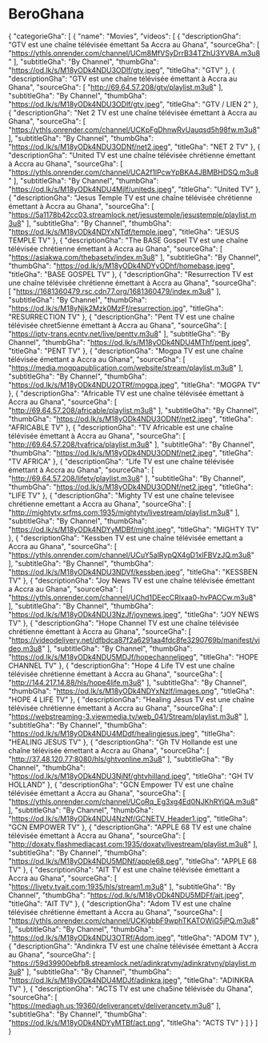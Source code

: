 # BeroGhana
{
"categorieGha": [
{
"name": "Movies",
"videos": [
{
"descriptionGha": "GTV est une chaîne télévisée émettant 5a Accra au Ghana",
"sourceGha": [
"https://ythls.onrender.com/channel/UCm8MfVSyDrrB34TZhU3YVBA.m3u8"
],
"subtitleGha": "By Channel",
"thumbGha": "https://od.lk/s/M18yODk4NDU3ODlf/gtv.jpeg",
"titleGha": "GTV"
},
{
"descriptionGha": "GTV est une chaîne télévisée émettant à Accra au Ghana",
"sourceGha": [
"http://69.64.57.208/gtv/playlist.m3u8"
],
"subtitleGha": "By Channel",
"thumbGha": "https://od.lk/s/M18yODk4NDU3ODlf/gtv.jpeg",
"titleGha": "GTV / LIEN 2"
},
{
"descriptionGha": "Net 2 TV est une chaîne télévisée émettant à Accra au Ghana",
"sourceGha": [
"https://ythls.onrender.com/channel/UCKpFgDhnwRvUauqsd5h98fw.m3u8"
],
"subtitleGha": "By Channel",
"thumbGha": "https://od.lk/s/M18yODk4NDU3ODNf/net2.jpeg",
"titleGha": "NET 2 TV"
},
{
"descriptionGha": "United TV est une chaîne télévisée chrétienne émettant à Accra au Ghana",
"sourceGha": [
"https://ythls.onrender.com/channel/UCA2f1lPcwYpBKA4JBMBHDSQ.m3u8"
],
"subtitleGha": "By Channel",
"thumbGha": "https://od.lk/s/M18yODk4NDU4Mjlf/uniteds.jpeg",
"titleGha": "United TV"
},
{
"descriptionGha": "Jesus Temple TV est une chaîne télévisée chrétienne émettant à Accra au Ghana",
"sourceGha": [
"https://5a1178b42cc03.streamlock.net/jesustemple/jesustemple/playlist.m3u8"
],
"subtitleGha": "By Channel",
"thumbGha": "https://od.lk/s/M18yODk4NDYxNTdf/temple.jpeg",
"titleGha": "JESUS TEMPLE TV"
},
{
"descriptionGha": "The BASE Gospel TV est une chaîne télévisée chrétienne émettant à Accra au Ghana",
"sourceGha": [
"https://asiakwa.com/thebasetv/index.m3u8"
],
"subtitleGha": "By Channel",
"thumbGha": "https://od.lk/s/M18yODk4NDYyODhf/homebase.jpeg",
"titleGha": "BASE GOSPEL TV"
},
{
"descriptionGha": "Resurrection TV est une chaîne télévisée chrétienne émettant à Accra au Ghana",
"sourceGha": [
"https://1681360479.rsc.cdn77.org/1681360479/index.m3u8"
],
"subtitleGha": "By Channel",
"thumbGha": "https://od.lk/s/M18yNjk2Mzk0MzFf/resurrection.jpg",
"titleGha": "RESURRECTION TV"
},
{
"descriptionGha": "Pent TV est une chaîne télévisée chret5ienne émettant à Accra au Ghana",
"sourceGha": [
"https://iptv-trans.ecntv.net/live/penttv.m3u8"
],
"subtitleGha": "By Channel",
"thumbGha": "https://od.lk/s/M18yODk4NDU4MThf/pent.jpeg",
"titleGha": "PENT TV"
},
{
"descriptionGha": "Mogpa TV est une chaîne télévisée émettant a Accra au Ghana",
"sourceGha": [
"https://media.mogpapublication.com/website/stream/playlist.m3u8"
],
"subtitleGha": "By Channel",
"thumbGha": "https://od.lk/s/M18yODk4NDU2OTRf/mogpa.jpeg",
"titleGha": "MOGPA TV"
},
{
"descriptionGha": "Africable TV est une chaîne télévisée émettant à Accra au Ghana",
"sourceGha": [
"http://69.64.57.208/africable/playlist.m3u8"
],
"subtitleGha": "By Channel",
"thumbGha": "https://od.lk/s/M18yODk4NDU3ODNf/net2.jpeg",
"titleGha": "AFRICABLE TV"
},
{
"descriptionGha": "TV Africable est une chaîne télévisée émettant à Accra au Ghana",
"sourceGha": [
"http://69.64.57.208/tvafrica/playlist.m3u8"
],
"subtitleGha": "By Channel",
"thumbGha": "https://od.lk/s/M18yODk4NDU3ODNf/net2.jpeg",
"titleGha": "TV AFRICA"
},
{
"descriptionGha": "Life TV est une chaîne télévisée émettant à Accra au Ghana",
"sourceGha": [
"http://69.64.57.208/lifetv/playlist.m3u8"
],
"subtitleGha": "By Channel",
"thumbGha": "https://od.lk/s/M18yODk4NDU3ODNf/net2.jpeg",
"titleGha": "LIFE TV"
},
{
"descriptionGha": "Mighty TV est une chaîne televisee chrétienne emettant a Accra au Ghana",
"sourceGha": [
"http://mightytv.srfms.com:1935/mightytv/livestream/playlist.m3u8"
],
"subtitleGha": "By Channel",
"thumbGha": "https://od.lk/s/M18yODk4NDYyMDBf/might.jpeg",
"titleGha": "MIGHTY TV"
},
{
"descriptionGha": "Kessben TV est une chaîne télévisée emettant a Accra au Ghana",
"sourceGha": [
"https://ythls.onrender.com/channel/UCuY5alRypQX4gD1xlFBVzJQ.m3u8"
],
"subtitleGha": "By Channel",
"thumbGha": "https://od.lk/s/M18yODk4NDU3NDVf/kessben.jpeg",
"titleGha": "KESSBEN TV"
},
{
"descriptionGha": "Joy News TV est une chaîne télévisée émettant a Accra au Ghana",
"sourceGha": [
"https://ythls.onrender.com/channel/UChd1DEecCRlxaa0-hvPACCw.m3u8"
],
"subtitleGha": "By Channel",
"thumbGha": "https://od.lk/s/M18yODk4NDU3NzJf/joynews.jpeg",
"titleGha": "JOY NEWS TV"
},
{
"descriptionGha": "Hope Channel TV est une chaîne télévisée chrétienne émettant à Accra au Ghana",
"sourceGha": [
"https://videodelivery.net/dfbdca87f2a6291aa4fdc8fe3290769b/manifest/video.m3u8"
],
"subtitleGha": "By Channel",
"thumbGha": "https://od.lk/s/M18yODk4NDU5MDJf/hopechanneljpeg",
"titleGha": "HOPE CHANNEL TV"
},
{
"descriptionGha": "Hope 4 Life TV est une chaîne télévisée chrétienne émettant à Accra au Ghana",
"sourceGha": [
"http://144.217.14.88/hls/hope4life.m3u8"
],
"subtitleGha": "By Channel",
"thumbGha": "https://od.lk/s/M18yODk4NDYxNzlf/images.png",
"titleGha": "HOPE 4 LIFE TV"
},
{
"descriptionGha": "Healing Jésus TV est une chaîne télévisée chrétienne émettant à Accra au Ghana",
"sourceGha": [
"https://webstreaming-3.viewmedia.tv/web_041/Stream/playlist.m3u8"
],
"subtitleGha": "By Channel",
"thumbGha": "https://od.lk/s/M18yODk4NDU4MDdf/healingjesus.jpeg",
"titleGha": "HEALING JESUS TV"
},
{
"descriptionGha": "Gh TV Hollande est une chaîne télévisée émettant a Accra au Ghana",
"sourceGha": [
"http://37.48.120.77:8080/hls/ghtvonline.m3u8"
],
"subtitleGha": "By Channel",
"thumbGha": "https://od.lk/s/M18yODk4NDU3NjNf/ghtvhilland.jpeg",
"titleGha": "GH TV HOLLAND"
},
{
"descriptionGha": "GCN Empower TV est une chaîne télévisée émettant a Accra au Ghana",
"sourceGha": [
"https://ythls.onrender.com/channel/UCoRq_Eg3xg4Ed0NJKhRYiQA.m3u8"
],
"subtitleGha": "By Channel",
"thumbGha": "https://od.lk/s/M18yODk4NDU4NzNf/GCNETV_Header1.jpg",
"titleGha": "GCN EMPOWER TV"
},
{
"descriptionGha": "APPLE 68 TV est une chaîne télévisée émettant à Accra au Ghana",
"sourceGha": [
"http://doxatv.flashmediacast.com:1935/doxatv/livestream/playlist.m3u8"
],
"subtitleGha": "By Channel",
"thumbGha": "https://od.lk/s/M18yODk4NDU5MDNf/apple68.peg",
"titleGha": "APPLE 68 TV"
},
{
"descriptionGha": "AIT TV est une chaîne télévisée émettant a Accra au Ghana",
"sourceGha": [
"https://livetv.tvait.com:1935/hls/stream1.m3u8"
],
"subtitleGha": "By Channel",
"thumbGha": "https://od.lk/s/M18yODk4NDU5MDFf/ait.jpeg",
"titleGha": "AIT TV"
},
{
"descriptionGha": "Adom TV est une chaîne télévisée chrétienne émettant à Accra au Ghana",
"sourceGha": [
"https://ythls.onrender.com/channel/UCKlgbbF9wphTKATOWiG5jPQ.m3u8"
],
"subtitleGha": "By Channel",
"thumbGha": "https://od.lk/s/M18yODk4NDU3OTRf/Adom.jpeg",
"titleGha": "ADOM TV"
},
{
"descriptionGha": "Andinkra TV est une chaîne télévisée émettant à Accra au Ghana",
"sourceGha": [
"https://59d39900ebfb8.streamlock.net/adinkratvny/adinkratvny/playlist.m3u8"
],
"subtitleGha": "By Channel",
"thumbGha": "https://od.lk/s/M18yODk4NDU4MDJf/adinkra.jpeg",
"titleGha": "ADINKRA TV"
},
{
"descriptionGha": "ACTS TV est une cha5ine télévisée du Ghana",
"sourceGha": [
"https://mediagh.us:19360/deliverancetv/deliverancetv.m3u8"
],
"subtitleGha": "By Channel",
"thumbGha": "https://od.lk/s/M18yODk4NDYyMTBf/act.png",
"titleGha": "ACTS TV"
}
]
}
]
}
